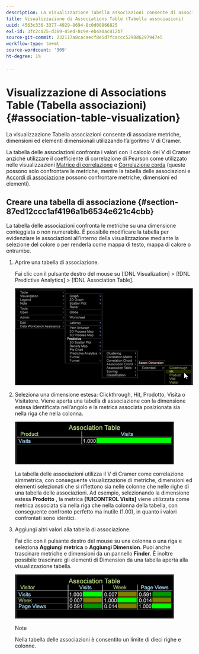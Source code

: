 ```yaml
---
description: La visualizzazione Tabella associazioni consente di associare metriche, dimensioni ed elementi dimensionali utilizzando l’algoritmo V di Cramer.
title: Visualizzazione di Associations Table (Tabella associazioni)
uuid: 4563c336-3377-4929-8694-8c0d00866825
exl-id: 3fc2c025-d369-45ed-8c9e-eb4a0ac412b7
source-git-commit: 232117a8cacaecf8e5d7fcaccc5290d6297947e5
workflow-type: tm+mt
source-wordcount: '309'
ht-degree: 1%

---
```


# Visualizzazione di Associations Table (Tabella associazioni){#association-table-visualization}

La visualizzazione Tabella associazioni consente di associare metriche, dimensioni ed elementi dimensionali utilizzando l’algoritmo V di Cramer.

La tabella delle associazioni confronta i valori con il calcolo del V di Cramer anziché utilizzare il coefficiente di correlazione di Pearson come utilizzato nelle visualizzazioni [Matrice di correlazione](https://experienceleague.adobe.com/docs/data-workbench/using/client/analysis-visualizations/correlation-analysis/c-correlation-analysis.html) e [Correlazione corda](https://experienceleague.adobe.com/docs/data-workbench/using/client/analysis-visualizations/c-chord-visualization.html) (queste possono solo confrontare le metriche, mentre la tabella delle associazioni e [Accordi di associazione](../../../home/c-get-started/c-analysis-vis/associations-chord.md#concept-51d0bda998474dd5946cc2a9b8393445) possono confrontare metriche, dimensioni ed elementi).

## Creare una tabella di associazione {#section-87ed12ccc1af4196a1b6534e621c4cbb}

La tabella delle associazioni confronta le metriche su una dimensione conteggiata o non numerabile. È possibile modificare la tabella per evidenziare le associazioni all’interno della visualizzazione mediante la selezione del colore o per renderla come mappa di testo, mappa di calore o entrambe.

1. Aprire una tabella di associazione.

   Fai clic con il pulsante destro del mouse su [!DNL Visualization] > [!DNL Predictive Analytics] > [!DNL Association Table].

   ![](assets/association_table.png)

1. Seleziona una dimensione estesa: Clickthrough, Hit, Prodotto, Visita o Visitatore. Viene aperta una tabella di associazione con la dimensione estesa identificata nell’angolo e la metrica associata posizionata sia nella riga che nella colonna.

   ![](assets/association_table1.png)

   La tabella delle associazioni utilizza il V di Cramer come correlazione simmetrica, con conseguente visualizzazione di metriche, dimensioni ed elementi selezionati che si riflettono sia nelle colonne che nelle righe di una tabella delle associazioni. Ad esempio, selezionando la dimensione estesa **Prodotto** , la metrica **[!UICONTROL Visits]** viene utilizzata come metrica associata sia nella riga che nella colonna della tabella, con conseguente confronto perfetto ma inutile (1.00), in quanto i valori confrontati sono identici.

1. Aggiungi altri valori alla tabella di associazione.

   Fai clic con il pulsante destro del mouse su una colonna o una riga e seleziona **Aggiungi metrica** o **Aggiungi Dimension**. Puoi anche trascinare metriche e dimensioni da un pannello **Finder**. È inoltre possibile trascinare gli elementi di Dimension da una tabella aperta alla visualizzazione tabella.

   ![](assets/association_table2.png)

   >[!NOTE]
   >
   >Nella tabella delle associazioni è consentito un limite di dieci righe e colonne.
